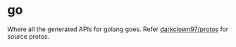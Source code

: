 # go
Where all the generated APIs for golang goes. Refer [darkclown97/protos](https://github.com/darkclown97/protos) for source protos.